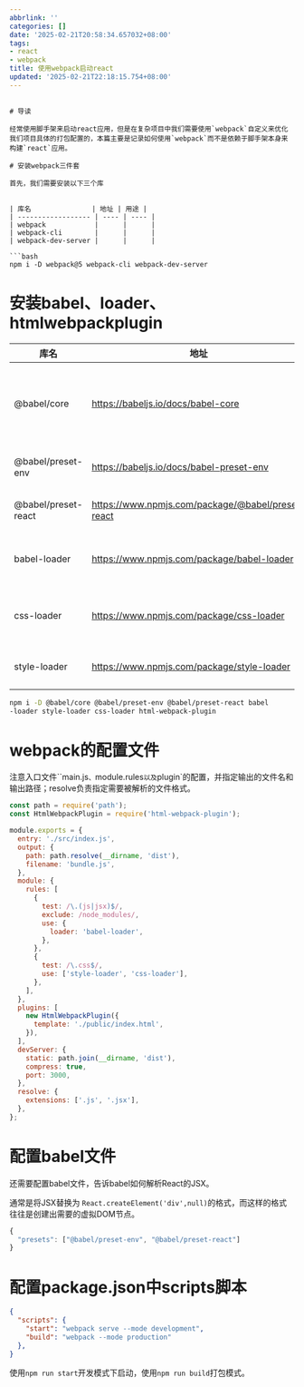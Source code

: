 ```yaml
---
abbrlink: ''
categories: []
date: '2025-02-21T20:58:34.657032+08:00'
tags:
- react
- webpack
title: 使用webpack启动react
updated: '2025-02-21T22:18:15.754+08:00'
---
```

```

# 导读

经常使用脚手架来启动react应用，但是在复杂项目中我们需要使用`webpack`自定义来优化我们项目具体的打包配置的，本篇主要是记录如何使用`webpack`而不是依赖于脚手架本身来构建`react`应用。

# 安装webpack三件套

首先，我们需要安装以下三个库


| 库名               | 地址 | 用途 |
| ------------------ | ---- | ---- |
| webpack            |      |      |
| webpack-cli        |      |      |
| webpack-dev-server |      |      |

```bash
npm i -D webpack@5 webpack-cli webpack-dev-server
```

# 安装babel、loader、htmlwebpackplugin


| 库名                | 地址                                              | 用途                                      |
| ------------------- | ------------------------------------------------- | ----------------------------------------- |
| @babel/core         | https://babeljs.io/docs/babel-core                | babel中的transform过程，将字符串解析为AST |
| @babel/preset-env   | https://babeljs.io/docs/babel-preset-env          | 允许使用最新的语法                        |
| @babel/preset-react | https://www.npmjs.com/package/@babel/preset-react | 转换React 的JSX                           |
| babel-loader        | https://www.npmjs.com/package/babel-loader        | webpack loader时 babel转换                |
| css-loader          | https://www.npmjs.com/package/css-loader          | 主要处理import 导入的css文件              |
| style-loader        | https://www.npmjs.com/package/style-loader        | 将css注入到loader中                       |

```bash
npm i -D @babel/core @babel/preset-env @babel/preset-react babel
-loader style-loader css-loader html-webpack-plugin
```

# webpack的配置文件

注意入口文件``main.js`、`module.rules`以及`plugin`的配置，并指定输出的文件名和输出路径；resolve负责指定需要被解析的文件格式。

```js
const path = require('path');
const HtmlWebpackPlugin = require('html-webpack-plugin');

module.exports = {
  entry: './src/index.js',
  output: {
    path: path.resolve(__dirname, 'dist'),
    filename: 'bundle.js',
  },
  module: {
    rules: [
      {
        test: /\.(js|jsx)$/,
        exclude: /node_modules/,
        use: {
          loader: 'babel-loader',
        },
      },
      {
        test: /\.css$/,
        use: ['style-loader', 'css-loader'],
      },
    ],
  },
  plugins: [
    new HtmlWebpackPlugin({
      template: './public/index.html',
    }),
  ],
  devServer: {
    static: path.join(__dirname, 'dist'),
    compress: true,
    port: 3000,
  },
  resolve: {
    extensions: ['.js', '.jsx'],
  },
};
```

# 配置babel文件

还需要配置babel文件，告诉babel如何解析React的JSX。

通常是将JSX替换为 `React.createElement('div',null)`的格式，而这样的格式往往是创建出需要的虚拟DOM节点。

```js
{
  "presets": ["@babel/preset-env", "@babel/preset-react"]
}
```

# 配置package.json中scripts脚本

```json
{
  "scripts": {
    "start": "webpack serve --mode development",
    "build": "webpack --mode production"
  },
}
```

使用`npm run start`开发模式下启动，使用`npm run build`打包模式。
